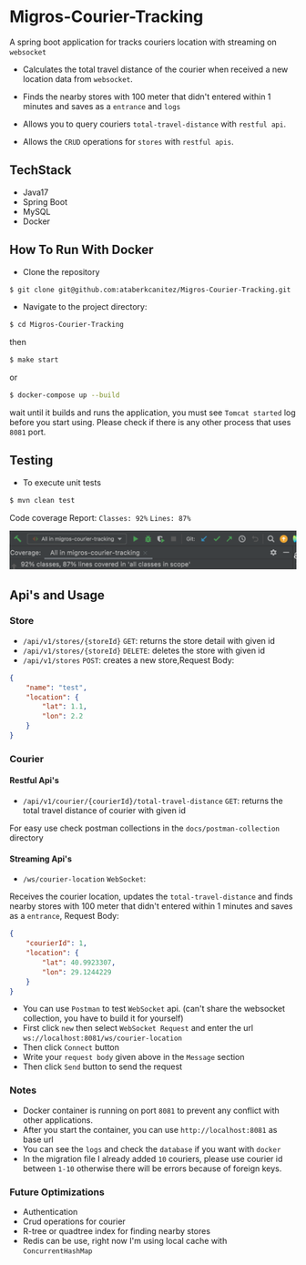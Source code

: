# Migros-Courier-Tracking

A spring boot application for tracks couriers location with streaming on `websocket`
- Calculates the total travel distance of the courier when received a new location data from `websocket`. 
- Finds the nearby stores with 100 meter that didn't entered within 1 minutes and saves as a `entrance` and `logs`

- Allows you to query couriers `total-travel-distance` with `restful api`.

- Allows the `CRUD` operations for `stores` with `restful apis`.



## TechStack
 - Java17
 - Spring Boot
 - MySQL
 - Docker

## How To Run With Docker
- Clone the repository
```bash
$ git clone git@github.com:ataberkcanitez/Migros-Courier-Tracking.git
```
- Navigate to the project directory:
 ```bash
$ cd Migros-Courier-Tracking
 ```
then
```bash
$ make start
 ```
or
```bash
$ docker-compose up --build
 ```
wait until it builds and runs the application, you must see `Tomcat started` log before you start using. Please check if there is any other process that uses `8081` port.


## Testing
- To execute unit tests
```bash
$ mvn clean test
```

Code coverage Report:
`Classes: 92%` `Lines: 87%`


![coverage-report](docs/img/coverage-report.png)

## Api's and Usage
### Store
- `/api/v1/stores/{storeId}` `GET`: returns the store detail with given id
- `/api/v1/stores/{storeId}` `DELETE`: deletes the store with given id
- `/api/v1/stores` `POST`: creates a new store,Request Body:
```json
{
    "name": "test",
    "location": {
        "lat": 1.1,
        "lon": 2.2
    }
}
```

### Courier
#### Restful Api's
- `/api/v1/courier/{courierId}/total-travel-distance` `GET`: returns the total travel distance of courier with given id

For easy use check postman collections in the `docs/postman-collection` directory

#### Streaming Api's
- `/ws/courier-location` `WebSocket`:
 
Receives the courier location, updates the `total-travel-distance` and finds nearby stores with 100 meter that didn't entered within 1 minutes and saves as a `entrance`, Request Body:
```json
{
    "courierId": 1,
    "location": {
        "lat": 40.9923307, 
        "lon": 29.1244229
    }
}
```
- You can use `Postman` to test `WebSocket` api. (can't share the websocket collection, you have to build it for yourself)
- First click `new` then select `WebSocket Request` and enter the url `ws://localhost:8081/ws/courier-location`
- Then click `Connect` button
- Write your `request body` given above in the `Message` section
- Then click `Send` button to send the request

### Notes
- Docker container is running on port `8081` to prevent any conflict with other applications.
- After you start the container, you can use `http://localhost:8081` as base url
- You can see the `logs` and check the `database` if you want with `docker`
- In the migration file I already added `10` couriers, please use courier id between `1-10` otherwise there will be errors because of foreign keys.


### Future Optimizations
- Authentication
- Crud operations for courier
- R-tree or quadtree index for finding nearby stores
- Redis can be use, right now I'm using local cache with `ConcurrentHashMap`






